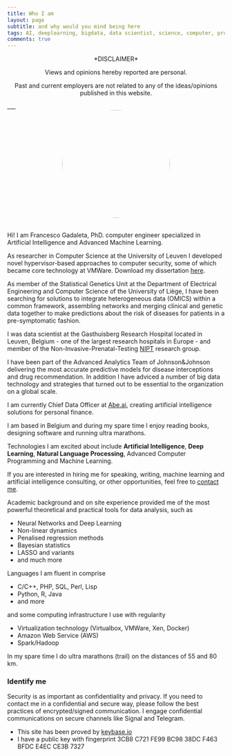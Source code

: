 ```yaml
---
title: Who I am
layout: page
subtitle: and why would you mind being here
tags: AI, deeplearning, bigdata, data scientist, science, computer, programming
comments: true
---
```


<center>
*DISCLAIMER*
</center>

<center>
<p>Views and opinions hereby reported are personal.</p>
<p>Past and current employers are not related to any of the ideas/opinions published in this website.</p>
</center>
___


<center> <img src="https://worldofpiggy.github.io/img/profile_small.jpg" width="250px" style="border-radius: 50%; background-position: 50%; background-repeat: no-repeat;"/> </center>
<br />

Hi! I am Francesco Gadaleta, PhD. computer engineer specialized in Artificial Intelligence and Advanced Machine Learning.


As researcher in Computer Science at the University of Leuven I developed novel hypervisor-based approaches to computer security, some of which became core technology at VMWare.
Download my dissertation [here](https://lirias.kuleuven.be/bitstream/123456789/413219/1/phd+dissertation.pdf).


As member of the Statistical Genetics Unit at the Department of Electrical Engineering and Computer Science of the University of Liège, I have been searching for solutions to integrate heterogeneous data (OMICS) within a common framework, assembling networks and merging clinical and genetic data together to make predictions about the risk of diseases for patients in a pre-symptomatic fashion.

I was data scientist at the Gasthuisberg Research Hospital located in Leuven, Belgium - one of the largest research hospitals in Europe - and member of the Non-Invasive-Prenatal-Testing [NIPT](https://en.wikipedia.org/wiki/Prenatal_diagnosis) research group.


I have been part of the Advanced Analytics Team of Johnson&Johnson delivering the most accurate predictive models for disease interceptions and drug recommendation. In addition I have adviced a number of big data technology and strategies that turned out to be essential to the organization on a global scale.


I am currently Chief Data Officer at <a href="https://www.abe.ai">Abe.ai</a>, creating artificial intelligence solutions for personal finance.


I am based in Belgium and during my spare time I enjoy reading books, designing software and running ultra marathons.

Technologies I am excited about include **Artificial Intelligence**, **Deep Learning**, **Natural Language Processing**, Advanced Computer Programming and Machine Learning.

If you are interested in hiring me for speaking, writing, machine learning and artificial intelligence consulting, or other opportunities, feel free to <a href="/contact">contact me</a>.

Academic background and on site experience provided me of the most powerful theoretical and practical tools for data analysis, such as

- Neural Networks and Deep Learning
- Non-linear dynamics
- Penalised regression methods
- Bayesian statistics
- LASSO and variants
- and much more

Languages I am fluent in comprise  
- C/C++, PHP, SQL, Perl, Lisp
- Python, R, Java
- and more

and some computing infrastructure I use with regularity
- Virtualization technology (Virtualbox, VMWare, Xen, Docker)
- Amazon Web Service (AWS)
- Spark/Hadoop

In my spare time I do ultra marathons (trail) on the distances of 55 and 80 km.


### Identify me
Security is as important as confidentiality and privacy. If you need to contact me in a confidential and secure way, please follow the best practices of encrypted/signed communication. I engage confidential communications on secure channels like Signal and Telegram. 

- This site has been proved by [keybase.io](https://keybase.io/fragadaleta)
- I have a public key with fingerprint 3CB8 C721 FE99 BC98 38DC  F463 BFDC E4EC CE3B 7327

